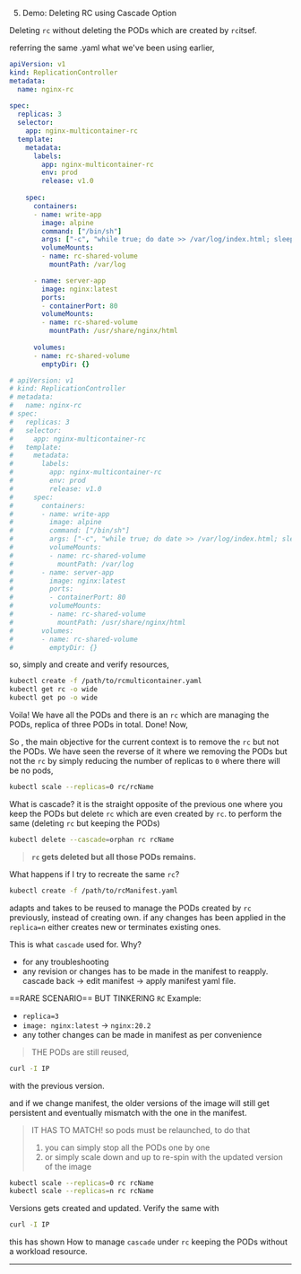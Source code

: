  5) Demo: Deleting RC  using Cascade Option

Deleting `rc` without deleting the PODs which are created by `rc`itsef.

referring the same .yaml what we've been using earlier,

```yaml
apiVersion: v1
kind: ReplicationController
metadata:
  name: nginx-rc
  
spec:
  replicas: 3
  selector:
    app: nginx-multicontainer-rc
  template:
    metadata:
      labels:
        app: nginx-multicontainer-rc
        env: prod
        release: v1.0
        
    spec:
      containers:
      - name: write-app
        image: alpine
        command: ["/bin/sh"]
        args: ["-c", "while true; do date >> /var/log/index.html; sleep 10; done"]
        volumeMounts:
        - name: rc-shared-volume
          mountPath: /var/log

      - name: server-app
        image: nginx:latest
        ports:
        - containerPort: 80
        volumeMounts:
        - name: rc-shared-volume
          mountPath: /usr/share/nginx/html
  
      volumes:
      - name: rc-shared-volume
        emptyDir: {}

# apiVersion: v1
# kind: ReplicationController
# metadata:
#   name: nginx-rc
# spec:
#   replicas: 3
#   selector:
#     app: nginx-multicontainer-rc
#   template:
#     metadata:
#       labels:
#         app: nginx-multicontainer-rc
#         env: prod
#         release: v1.0
#     spec:
#       containers:
#       - name: write-app
#         image: alpine
#         command: ["/bin/sh"]
#         args: ["-c", "while true; do date >> /var/log/index.html; sleep 10; done"]
#         volumeMounts:
#         - name: rc-shared-volume
#           mountPath: /var/log
#       - name: server-app
#         image: nginx:latest
#         ports:
#         - containerPort: 80
#         volumeMounts:
#         - name: rc-shared-volume
#           mountPath: /usr/share/nginx/html
#       volumes:
#       - name: rc-shared-volume
#         emptyDir: {}
```
so, simply and create and verify resources,
```sh
kubectl create -f /path/to/rcmulticontainer.yaml
kubectl get rc -o wide
kubectl get po -o wide 
```
Voila! We have all the PODs and there is an `rc` which are managing the PODs, replica of three PODs in total. Done! Now,

So , the main objective for the current context is to remove the `rc` but not the PODs. We have seen the reverse of it where we removing the PODs but not the `rc` by simply reducing the number of replicas to `0` where there will be no pods, 
```sh
kubectl scale --replicas=0 rc/rcName 
```

What is cascade? it is the straight opposite of the previous one where you keep the PODs but delete `rc` which are even created by `rc`. to perform the same (deleting `rc` but keeping the PODs)
```sh
kubectl delete --cascade=orphan rc rcName
```
> **`rc` gets deleted but all those PODs remains.**  

What happens if I try to recreate the same `rc`?  
```sh
kubectl create -f /path/to/rcManifest.yaml
```
adapts and takes to be reused to manage the PODs created by `rc` previously, instead of creating own. if any changes has been applied in the `replica=n` either creates new or terminates existing ones. 

This is what `cascade` used for. Why? 
- for any troubleshooting
- any revision or changes has to be made in the manifest to reapply.
cascade back -> edit manifest -> apply manifest yaml file.

==RARE SCENARIO== BUT TINKERING `RC`
Example: 
- `replica=3`
- `image: nginx:latest` -> `nginx:20.2`
-  any tother changes can be made in manifest as per convenience
> THE PODs are still reused,
```sh
curl -I IP
```
with the previous version. 

and if we change manifest, the older versions of the image will still get persistent and eventually mismatch with the one in the manifest. 

> IT HAS TO MATCH! so pods must be relaunched, to do that 
> 1) you can simply stop all the PODs one by one
> 2) or simply scale down and up to re-spin with the updated version of the image
```sh
kubectl scale --replicas=0 rc rcName
kubectl scale --replicas=n rc rcName
```
Versions gets created and updated. Verify the same with
```sh
curl -I IP
```

this has shown How to manage `cascade` under  `rc` keeping the PODs without a workload resource. 

--- 


